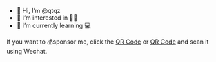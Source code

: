 - 👋 Hi, I’m @qtqz
- 👀 I’m interested in 🐍🐇
- 🌱 I’m currently learning 💻

<!---
qtqz/qtqz is a ✨ special ✨ repository because its `README.md` (this file) appears on your GitHub profile.
You can click the Preview link to take a look at your changes.
--->
If you want to 💰sponsor me, click the [QR Code](http://www.pkuit.com/data/attachment/album/202204/22/164747d7974y2d2m4lhk5b.png) or [QR Code](https://raw.githubusercontent.com/qtqz/qtqz/main/sponsor.webp) and scan it using Wechat.
